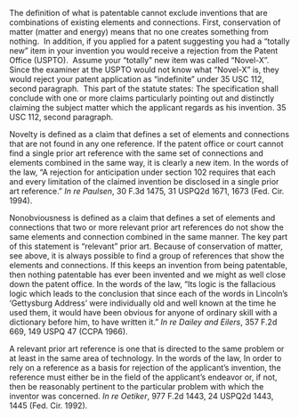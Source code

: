 

The definition of what is patentable cannot exclude inventions that are combinations of existing elements and connections. First, conservation of matter (matter and energy) means that no one creates something from nothing.  In addition, if you applied for a patent suggesting you had a “totally new” item in your invention you would receive a rejection from the Patent Office (USPTO).  Assume your “totally” new item was called “Novel-X”.  Since the examiner at the USPTO would not know what “Novel-X” is, they would reject your patent application as “indefinite” under 35 USC 112, second paragraph.  This part of the statute states: The specification shall conclude with one or more claims particularly pointing out and distinctly claiming the subject matter which the applicant regards as his invention. 35 USC 112, second paragraph.

Novelty is defined as a claim that defines a set of elements and connections that are not found in any one reference. If the patent office or court cannot find a single prior art reference with the same set of connections and elements combined in the same way, it is clearly a new item. In the words of the law, “A rejection for anticipation under section 102 requires that each and every limitation of the claimed invention be disclosed in a single prior art reference.” _In re Paulsen_, 30 F.3d 1475, 31 USPQ2d 1671, 1673 (Fed. Cir. 1994).

Nonobviousness is defined as a claim that defines a set of elements and connections that two or more relevant prior art references do not show the same elements and connection combined in the same manner. The key part of this statement is “relevant” prior art. Because of conservation of matter, see above, it is always possible to find a group of references that show the elements and connections. If this keeps an invention from being patentable, then nothing patentable has ever been invented and we might as well close down the patent office. In the words of the law, “Its logic is the fallacious logic which leads to the conclusion that since each of the words in Lincoln’s ‘Gettysburg Address’ were individually old and well known at the time he used them, it would have been obvious for anyone of ordinary skill with a dictionary before him, to have written it.” _In re Dailey and Eilers_, 357 F.2d 669, 149 USPQ 47 (CCPA 1966).

A relevant prior art reference is one that is directed to the same problem or at least in the same area of technology. In the words of the law, In order to rely on a reference as a basis for rejection of the applicant’s invention, the reference must either be in the field of the applicant’s endeavor or, if not, then be reasonably pertinent to the particular problem with which the inventor was concerned. _In re Oetiker_, 977 F.2d 1443, 24 USPQ2d 1443, 1445 (Fed. Cir. 1992).